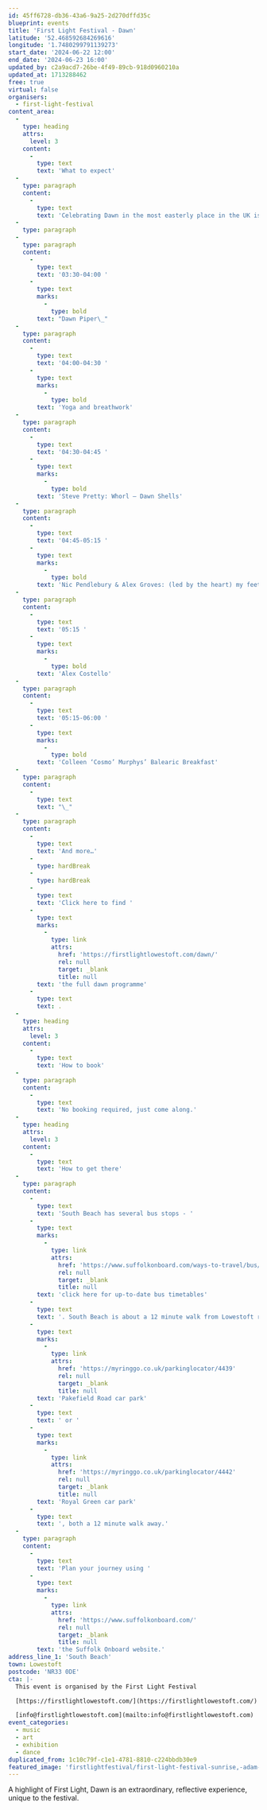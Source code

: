 ```yaml
---
id: 45ff6728-db36-43a6-9a25-2d270dffd35c
blueprint: events
title: 'First Light Festival - Dawn'
latitude: '52.468592684269616'
longitude: '1.7480299791139273'
start_date: '2024-06-22 12:00'
end_date: '2024-06-23 16:00'
updated_by: c2a9acd7-26be-4f49-89cb-918d0960210a
updated_at: 1713288462
free: true
virtual: false
organisers:
  - first-light-festival
content_area:
  -
    type: heading
    attrs:
      level: 3
    content:
      -
        type: text
        text: 'What to expect'
  -
    type: paragraph
    content:
      -
        type: text
        text: 'Celebrating Dawn in the most easterly place in the UK is special to First Light Festival. Join us as the first light of day gleams through the twilight – salute the sun with daybreak yoga, zone into our new music commissions and be part of our first Balearic Breakfast music and feasting experience. Breath in the sea air – it’s a brand new day!'
  -
    type: paragraph
  -
    type: paragraph
    content:
      -
        type: text
        text: '03:30-04:00 '
      -
        type: text
        marks:
          -
            type: bold
        text: "Dawn Piper\_"
  -
    type: paragraph
    content:
      -
        type: text
        text: '04:00-04:30 '
      -
        type: text
        marks:
          -
            type: bold
        text: 'Yoga and breathwork'
  -
    type: paragraph
    content:
      -
        type: text
        text: '04:30-04:45 '
      -
        type: text
        marks:
          -
            type: bold
        text: 'Steve Pretty: Whorl – Dawn Shells'
  -
    type: paragraph
    content:
      -
        type: text
        text: '04:45-05:15 '
      -
        type: text
        marks:
          -
            type: bold
        text: 'Nic Pendlebury & Alex Groves: (led by the heart) my feet will follow'
  -
    type: paragraph
    content:
      -
        type: text
        text: '05:15 '
      -
        type: text
        marks:
          -
            type: bold
        text: 'Alex Costello'
  -
    type: paragraph
    content:
      -
        type: text
        text: '05:15-06:00 '
      -
        type: text
        marks:
          -
            type: bold
        text: 'Colleen ‘Cosmo’ Murphys’ Balearic Breakfast'
  -
    type: paragraph
    content:
      -
        type: text
        text: "\_"
  -
    type: paragraph
    content:
      -
        type: text
        text: 'And more…'
      -
        type: hardBreak
      -
        type: hardBreak
      -
        type: text
        text: 'Click here to find '
      -
        type: text
        marks:
          -
            type: link
            attrs:
              href: 'https://firstlightlowestoft.com/dawn/'
              rel: null
              target: _blank
              title: null
        text: 'the full dawn programme'
      -
        type: text
        text: .
  -
    type: heading
    attrs:
      level: 3
    content:
      -
        type: text
        text: 'How to book'
  -
    type: paragraph
    content:
      -
        type: text
        text: 'No booking required, just come along.'
  -
    type: heading
    attrs:
      level: 3
    content:
      -
        type: text
        text: 'How to get there'
  -
    type: paragraph
    content:
      -
        type: text
        text: 'South Beach has several bus stops - '
      -
        type: text
        marks:
          -
            type: link
            attrs:
              href: 'https://www.suffolkonboard.com/ways-to-travel/bus/bus-timetables/?s-timetable=lowestoft'
              rel: null
              target: _blank
              title: null
        text: 'click here for up-to-date bus timetables'
      -
        type: text
        text: '. South Beach is about a 12 minute walk from Lowestoft rail station. The nearest car park is '
      -
        type: text
        marks:
          -
            type: link
            attrs:
              href: 'https://myringgo.co.uk/parkinglocator/4439'
              rel: null
              target: _blank
              title: null
        text: 'Pakefield Road car park'
      -
        type: text
        text: ' or '
      -
        type: text
        marks:
          -
            type: link
            attrs:
              href: 'https://myringgo.co.uk/parkinglocator/4442'
              rel: null
              target: _blank
              title: null
        text: 'Royal Green car park'
      -
        type: text
        text: ', both a 12 minute walk away.'
  -
    type: paragraph
    content:
      -
        type: text
        text: 'Plan your journey using '
      -
        type: text
        marks:
          -
            type: link
            attrs:
              href: 'https://www.suffolkonboard.com/'
              rel: null
              target: _blank
              title: null
        text: 'the Suffolk Onboard website.'
address_line_1: 'South Beach'
town: Lowestoft
postcode: 'NR33 0DE'
cta: |-
  This event is organised by the First Light Festival

  [https://firstlightlowestoft.com/](https://firstlightlowestoft.com/)

  [info@firstlightlowestoft.com](mailto:info@firstlightlowestoft.com)
event_categories:
  - music
  - art
  - exhibition
  - dance
duplicated_from: 1c10c79f-c1e1-4781-8810-c224bbdb30e9
featured_image: 'firstlightfestival/first-light-festival-sunrise,-adam-barnes-2.jpg'
---
```

A highlight of First Light, Dawn is an extraordinary, reflective experience, unique to the festival.